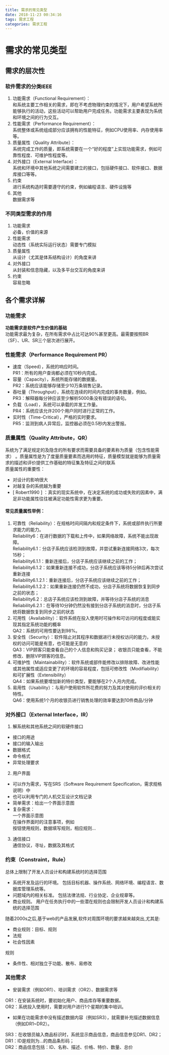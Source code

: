 ```yaml
---
title: 需求的常见类型
date: 2018-11-23 00:34:16
tags: 需求工程
categories: 需求工程
---
```


# 需求的常见类型

## 需求的层次性

### 软件需求的分类IEEE

1. 功能需求（Functional Requirement）：  
和系统主要工作相关的需求，即在不考虑物理约束的情况下，用户希望系统所能够执行的活动，这些活动可以帮助用户完成任务。功能需求主要表现为系统和环境之间的行为交互。
2. 性能需求（Performance Requirement）：  
系统整体或系统组成部分应该拥有的性能特征，例如CPU使用率、内存使用率等。
3. 质量属性（Quality Attribute）：  
系统完成工作的质量，即系统需要在一个“好的程度”上实现功能需求，例如可靠性程度、可维护性程度等。
4. 对外接口（External Interface）：  
系统和环境中其他系统之间需要建立的接口，包括硬件接口、软件接口、数据库接口等等。
5. 约束  
进行系统构造时需要遵守的约束，例如编程语言、硬件设施等 
6. 其他  
数据需求等

### 不同类型需求的作用

1. 功能需求  
必备，价值的来源
2. 性能需求  
动态性（系统实际运行状态）需要专门模拟
3. 质量属性  
从设计（尤其是体系结构设计）的角度来讲
4. 对外接口  
从封装和信息隐藏，以及多平台交互的角度来讲
5. 约束  
容易忽略

## 各个需求详解

### 功能需求

**功能需求是软件产生价值的基础**  
功能需求最为复杂，在所有需求中占比可达90%甚至更高。最需要按照BR（SF）、UR、SR三个层次进行展开。  

### 性能需求（Performance Requirement PR）

* 速度（Speed），系统的响应时间。  
PR1：所有的用户查询都必须在10秒内完成。
* 容量（Capacity），系统所能存储的数据量。  
PR2：系统应该能够存储至少10万条销售记录。
* 吞吐量（Throughput），系统在连续的时间内完成的事务数量，例如。  
PR3：解释器每分钟应该至少解析5000条没有错误的语句。
* 负载（Load），系统可以承载的并发工作量。  
PR4：系统应该允许200个用户同时进行正常的工作。
* 实时性（Time-Critical），严格的实时要求。  
PR5：监测到病人异常后，监控器必须在0.5秒内发出警报。

### 质量属性（Quality Attribute，QR）

系统为了满足规定的及隐含的所有要求而需要具备的要素称为质量（包含性能需求） 。质量属性是为了度量质量要素而选用的特征，质量模型就是能够为质量需求的描述和评价提供工作基础的特征集及特征之间的联系  
质量属性的重要性：
* 对设计的影响很大 
* 对越复杂的系统越为重要 
* [ Robert1990 ] ：真实的现实系统中，在决定系统的成功或失败的因素中，满足非功能属性往往被满足功能性需求更为重要。

#### 常见质量属性举例：

1. 可靠性（Reliability）：在规格时间间隔内和规定条件下，系统或部件执行所要求能力的能力。  
Reliability6：在进行数据的下载和上传中，如果网络故障，系统不能出现故障。  
Reliability6.1：分店子系统应该检测到故障，并尝试重新连接网络3次，每次15秒；  
Reliability6.1.1：重新连接后，分店子系统应该继续之前的工作；  
Reliability6.1.2：如果重新连接不成功，分店子系统应该等待5分钟后再次尝试重新连接  
Reliability6.1.2.1：重新连接后，分店子系统应该继续之前的工作；  
Reliability6.1.2.2：如果重新连接仍然不成功，分店子系统将数据恢复到同步之前的状态；  
Reliability6.2：总店子系统应该检测到故障，并等待分店子系统的消息  
Reliability6.2.1：在等待10分钟仍然没有接到分店子系统的消息时，分店子系统将数据恢复到同步之前的状态  
2. 可用性（Availability）：软件系统在投入使用时可操作和可访问的程度或能实现其指定系统功能的概率  
QA2：系统的可用性要达到98%。
3. 安全性（Security）：软件阻止对其程序和数据进行未授权访问的能力，未授权的访问可能是有意，也可能是无意的  
QA3：VIP顾客只能查看自己的个人信息和购买记录；
               收银员只能查看，不能修改、删除VIP顾客的信息。
4. 可维护性（Maintainability）：软件系统或部件能修改以排除故障、改进性能或其他属性或适应变更了的环境的容易程度，包括可修改性（Modifiability）和可扩展性（Extensibility）  
QA4：如果系统要增加新的特价类型，要能够在2个人月内完成。
5. 易用性（Usability）：与用户使用软件所花费的努力及其对使用的评价相关的特性。  
QA6：使用系统1个月的收银员进行销售处理的效率要达到10件商品/分钟

### 对外接口（External Interface，IR）

1. 解系统和其他系统之间的软硬件接口 
* 接口的用途
* 接口的输入输出
* 数据格式
* 命令格式
* 异常处理要求
2. 用户界面 
* 可以作为需求，写在SRS（Software Requirement Specification，需求规格说明）中
* 也可以利用专门的人机交互设计文档记录 
* 简单需求：给出一个界面示意图
* 复杂需求：  
一个界面示意图  
在操作界面时的注意事项，例如  
按钮使用规则，数据填写规则，相应规则…  
3. 通信接口  
通信协议，寻址，数据及其格式

### 约束（Constraint，Rule）

总体上限制了开发人员设计和构建系统时的选择范围 
* 系统开发及运行的环境。
包括目标机器、操作系统、网络环境、编程语言、数据库管理系统等。
* 问题域内的相关标准。
包括法律法规、行业协定、企业规章等。
* 商业规则。
用户在任务执行中的一些潜在规则也会限制开发人员设计和构建系统的选择范围  


随着2000s之后,基于web的产品发展,软件对周围环境的要求越来越突出,尤其是:
* 商业规则：目标、规则
* 法规
* 社会性因素  

规则
* 条件性、相对独立于功能、散布、易修改

### 其他需求

* 安装需求（例如OR1）、培训需求（OR2）、数据需求等  

OR1：在安装系统时，要初始化用户、商品库存等重要数据。  
OR2：系统投入使用时，需要对用户进行1个星期的集中培训。  

* 如果在功能需求中没有描述数据内容（例如SR3），就需要补充描述数据信息（例如DR1~DR2）。  

SR3：在收银员输入商品标识时，系统显示商品信息，商品信息参见DR1、DR2；  
DR1：ID是规则为…的商品条形码；  
DR2：商品信息包括：ID、名称、描述、价格、特价、数量、总价  
